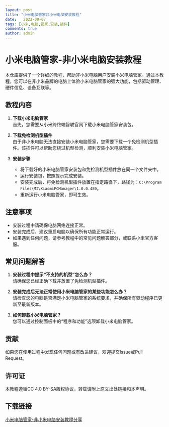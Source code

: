 ```yaml
---
layout: post
title: "小米电脑管家非小米电脑安装教程"
date:   2022-09-07
tags: [小米,电脑,管家,安装,插件]
comments: true
author: admin
---
```

# 小米电脑管家-非小米电脑安装教程

本仓库提供了一个详细的教程，帮助非小米电脑用户安装小米电脑管家。通过本教程，您可以在非小米品牌的电脑上体验小米电脑管家的强大功能，包括驱动管理、硬件信息、设备互联等。

## 教程内容

1. **下载小米电脑管家**  
   首先，您需要从小米跨终端智联官网下载小米电脑管家安装包。

2. **下载免检测机型插件**  
   由于非小米电脑无法直接安装小米电脑管家，您需要下载一个免检测机型插件。该插件可以帮助您绕过机型检测，顺利安装小米电脑管家。

3. **安装步骤**  
   - 将下载好的小米电脑管家安装包和免检测机型插件放在同一个文件夹中。
   - 运行安装包，按照提示完成安装。
   - 安装完成后，将免检测机型插件放置在指定路径下，路径为：`C:\Program Files\MI\XiaomiPCManager\1.0.0.489`。
   - 重新运行小米电脑管家，即可生效。

## 注意事项

- 安装过程中请确保电脑网络连接正常。
- 安装完成后，建议重启电脑以确保所有功能正常运行。
- 如果遇到任何问题，请参考教程中的常见问题解答部分，或联系小米官方客服。

## 常见问题解答

1. **安装过程中提示“不支持的机型”怎么办？**  
   请确保您已经正确下载并放置了免检测机型插件。

2. **安装完成后无法正常使用小米电脑管家的某些功能怎么办？**  
   请检查您的电脑是否满足小米电脑管家的系统要求，并确保所有驱动程序已更新至最新版本。

3. **如何卸载小米电脑管家？**  
   您可以通过控制面板中的“程序和功能”选项卸载小米电脑管家。

## 贡献

如果您在使用过程中发现任何问题或有改进建议，欢迎提交Issue或Pull Request。

## 许可证

本教程遵循CC 4.0 BY-SA版权协议，转载请附上原文出处链接和本声明。

## 下载链接

[小米电脑管家-非小米电脑安装教程分享](https://pan.quark.cn/s/57882e859c35)